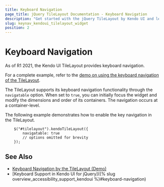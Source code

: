 ```yaml
---
title: Keyboard Navigation
page_title: jQuery TileLayout Documentation - Keyboard Navigation
description: "Get started with the jQuery TileLayout by Kendo UI and learn about the accessibility support it provides through its keyboard navigation functionality."
slug: keynav_kendoui_tilelayout_widget
position: 2
---
```


# Keyboard Navigation

As of R1 2021, the Kendo UI TileLayout provides keyboard navigation.

For a complete example, refer to the [demo on using the keyboard navigation of the TileLayout](https://demos.telerik.com/kendo-ui/tilelayout/keyboard-navigation).  

The TileLayout supports its keyboard navigation functionality through the `navigatable` option. When set to `true`, you can initially focus the widget and modify the dimensions and order of its containers. The navigation occurs at a container-level.

The following example demonstrates how to enable the key navigation in the TileLayout.

```
    $("#tilelayout").kendoTileLayout({
        navigatable: true
        // options omitted for brevity
    });
```

## See Also

* [Keyboard Navigation by the TileLayout (Demo)](https://demos.telerik.com/kendo-ui/tilelayout/keyboard-navigation)
* [Keyboard Support in Kendo UI for jQuery]({% slug overview_accessibility_support_kendoui %}#keyboard-navigation)
